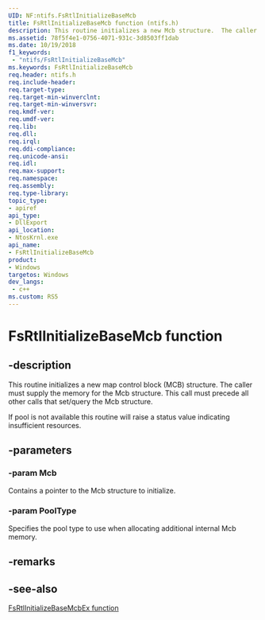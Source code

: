 ```yaml
---
UID: NF:ntifs.FsRtlInitializeBaseMcb
title: FsRtlInitializeBaseMcb function (ntifs.h)
description: This routine initializes a new Mcb structure.  The caller must supply the memory for the Mcb structure.  This call must precede all other calls that set/query the Mcb structure.
ms.assetid: 78f5f4e1-0756-4071-931c-3d8503ff1dab
ms.date: 10/19/2018
f1_keywords:
 - "ntifs/FsRtlInitializeBaseMcb"
ms.keywords: FsRtlInitializeBaseMcb
req.header: ntifs.h
req.include-header:
req.target-type:
req.target-min-winverclnt:
req.target-min-winversvr:
req.kmdf-ver:
req.umdf-ver:
req.lib:
req.dll:
req.irql: 
req.ddi-compliance:
req.unicode-ansi:
req.idl:
req.max-support:
req.namespace:
req.assembly:
req.type-library: 
topic_type: 
- apiref
api_type: 
- DllExport
api_location: 
- NtosKrnl.exe
api_name: 
- FsRtlInitializeBaseMcb
product:
- Windows
targetos: Windows
dev_langs:
 - c++
ms.custom: RS5
---
```


# FsRtlInitializeBaseMcb function


## -description
This routine initializes a new map control block (MCB) structure. The caller must supply the memory for the Mcb structure. This call must precede all other calls that set/query the Mcb structure.

If pool is not available this routine will raise a status value indicating insufficient resources.

## -parameters

### -param Mcb

Contains a pointer to the Mcb structure to initialize.

### -param PoolType
Specifies the pool type to use when allocating additional internal Mcb memory.

## -remarks

## -see-also
[FsRtlInitializeBaseMcbEx function](nf-ntifs-fsrtlinitializebasemcbex.md)
